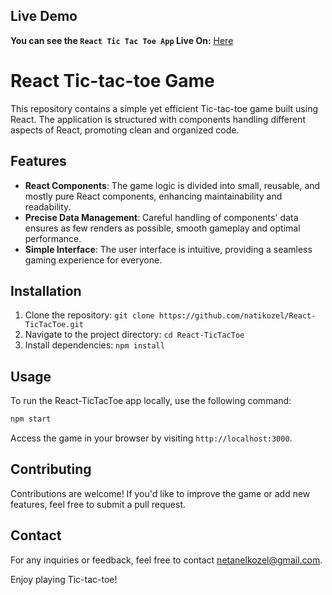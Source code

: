 ## Live Demo
**You can see the `React Tic Tac Toe App` Live On:** [Here](https://natitictac.netlify.app)



# React Tic-tac-toe Game

This repository contains a simple yet efficient Tic-tac-toe game built using React. The application is structured with components handling different aspects of React, promoting clean and organized code.

## Features

- **React Components**: The game logic is divided into small, reusable, and mostly pure React components, enhancing maintainability and readability.
- **Precise Data Management**: Careful handling of components' data ensures as few renders as possible, smooth gameplay and optimal performance.
- **Simple Interface**: The user interface is intuitive, providing a seamless gaming experience for everyone.

## Installation

1. Clone the repository: `git clone https://github.com/natikozel/React-TicTacToe.git`
2. Navigate to the project directory: `cd React-TicTacToe`
3. Install dependencies: `npm install`

## Usage

To run the React-TicTacToe app locally, use the following command:

```bash
npm start
```
Access the game in your browser by visiting `http://localhost:3000`.

## Contributing

Contributions are welcome! If you'd like to improve the game or add new features, feel free to submit a pull request.


## Contact

For any inquiries or feedback, feel free to contact [netanelkozel@gmail.com](mailto:netanelkozel@gmail.com).

Enjoy playing Tic-tac-toe!
